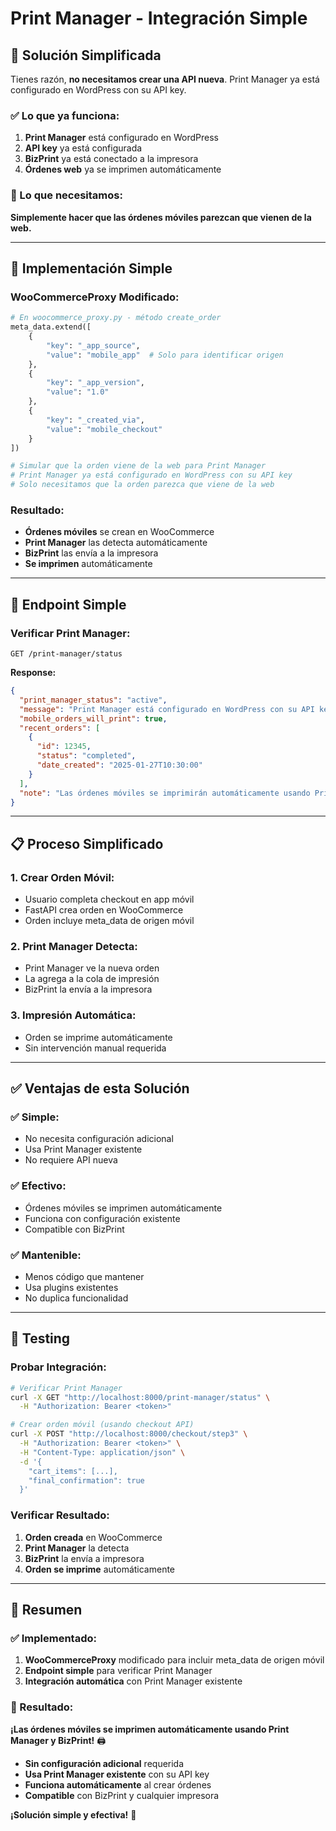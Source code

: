 # Print Manager - Integración Simple

## 🎯 **Solución Simplificada**

Tienes razón, **no necesitamos crear una API nueva**. Print Manager ya está configurado en WordPress con su API key.

### **✅ Lo que ya funciona:**

1. **Print Manager** está configurado en WordPress
2. **API key** ya está configurada
3. **BizPrint** ya está conectado a la impresora
4. **Órdenes web** ya se imprimen automáticamente

### **🎯 Lo que necesitamos:**

**Simplemente hacer que las órdenes móviles parezcan que vienen de la web.**

---

## 🔧 **Implementación Simple**

### **WooCommerceProxy Modificado:**

```python
# En woocommerce_proxy.py - método create_order
meta_data.extend([
    {
        "key": "_app_source",
        "value": "mobile_app"  # Solo para identificar origen
    },
    {
        "key": "_app_version", 
        "value": "1.0"
    },
    {
        "key": "_created_via",
        "value": "mobile_checkout"
    }
])

# Simular que la orden viene de la web para Print Manager
# Print Manager ya está configurado en WordPress con su API key
# Solo necesitamos que la orden parezca que viene de la web
```

### **Resultado:**

- **Órdenes móviles** se crean en WooCommerce
- **Print Manager** las detecta automáticamente
- **BizPrint** las envía a la impresora
- **Se imprimen** automáticamente

---

## 🚀 **Endpoint Simple**

### **Verificar Print Manager:**

```http
GET /print-manager/status
```

**Response:**
```json
{
  "print_manager_status": "active",
  "message": "Print Manager está configurado en WordPress con su API key",
  "mobile_orders_will_print": true,
  "recent_orders": [
    {
      "id": 12345,
      "status": "completed",
      "date_created": "2025-01-27T10:30:00"
    }
  ],
  "note": "Las órdenes móviles se imprimirán automáticamente usando Print Manager"
}
```

---

## 📋 **Proceso Simplificado**

### **1. Crear Orden Móvil:**
- Usuario completa checkout en app móvil
- FastAPI crea orden en WooCommerce
- Orden incluye meta_data de origen móvil

### **2. Print Manager Detecta:**
- Print Manager ve la nueva orden
- La agrega a la cola de impresión
- BizPrint la envía a la impresora

### **3. Impresión Automática:**
- Orden se imprime automáticamente
- Sin intervención manual requerida

---

## ✅ **Ventajas de esta Solución**

### **✅ Simple:**
- No necesita configuración adicional
- Usa Print Manager existente
- No requiere API nueva

### **✅ Efectivo:**
- Órdenes móviles se imprimen automáticamente
- Funciona con configuración existente
- Compatible con BizPrint

### **✅ Mantenible:**
- Menos código que mantener
- Usa plugins existentes
- No duplica funcionalidad

---

## 🧪 **Testing**

### **Probar Integración:**

```bash
# Verificar Print Manager
curl -X GET "http://localhost:8000/print-manager/status" \
  -H "Authorization: Bearer <token>"

# Crear orden móvil (usando checkout API)
curl -X POST "http://localhost:8000/checkout/step3" \
  -H "Authorization: Bearer <token>" \
  -H "Content-Type: application/json" \
  -d '{
    "cart_items": [...],
    "final_confirmation": true
  }'
```

### **Verificar Resultado:**

1. **Orden creada** en WooCommerce
2. **Print Manager** la detecta
3. **BizPrint** la envía a impresora
4. **Orden se imprime** automáticamente

---

## 🎯 **Resumen**

### **✅ Implementado:**

1. **WooCommerceProxy** modificado para incluir meta_data de origen móvil
2. **Endpoint simple** para verificar Print Manager
3. **Integración automática** con Print Manager existente

### **🎯 Resultado:**

**¡Las órdenes móviles se imprimen automáticamente usando Print Manager y BizPrint!** 🖨️

- **Sin configuración adicional** requerida
- **Usa Print Manager existente** con su API key
- **Funciona automáticamente** al crear órdenes
- **Compatible** con BizPrint y cualquier impresora

**¡Solución simple y efectiva!** 🚀
